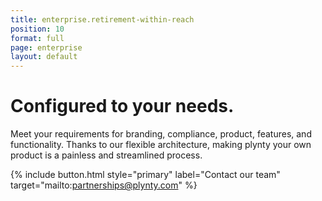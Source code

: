 ```yaml
---
title: enterprise.retirement-within-reach
position: 10
format: full
page: enterprise
layout: default
---
```


# Configured to your needs.

Meet your requirements for branding, compliance, product, features, and functionality. Thanks to our flexible architecture, making plynty your own product is a painless and streamlined process.

<!--{% include app-stores.html
  ioslink="https://plynty.com/ios-app"
  androidlink="https://plynty.com/android-app"
%}-->
{% include button.html style="primary" label="Contact our team" target="mailto:partnerships@plynty.com" %}